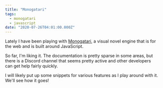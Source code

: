 ```yaml
---
title: "Monogatari"
tags:
  - monogatari
  - javascript
date: "2020-07-26T04:01:00.000Z"
---
```


Lately I have been playing with [Monogatari](https://monogatari.io/), a visual novel engine that is for the web and is built around JavaScript.

So far, I'm liking it. The documentation is pretty sparse in some areas, but there is a Discord channel that seems pretty active and other developers can get help fairly quickly.

I will likely put up some snippets for various features as I play around with it. We'll see how it goes!